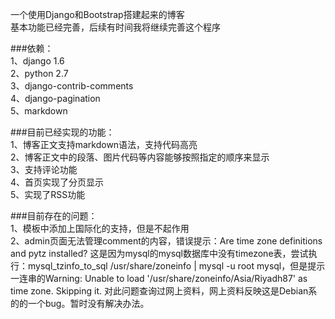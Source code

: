 一个使用Django和Bootstrap搭建起来的博客    
基本功能已经完善，后续有时间我将继续完善这个程序    
    
###依赖：    
1、django 1.6    
2、python 2.7   
3、django-contrib-comments    
4、django-pagination   
5、markdown     

    
###目前已经实现的功能：    
1、博客正文支持markdown语法，支持代码高亮    
2、博客正文中的段落、图片代码等内容能够按照指定的顺序来显示    
3、支持评论功能    
4、首页实现了分页显示    
5、实现了RSS功能    

###目前存在的问题：   
1、模板中添加上国际化的支持，但是不起作用   
2、admin页面无法管理comment的内容，错误提示：Are time zone definitions and pytz installed? 这是因为mysql的mysql数据库中没有timezone表，尝试执行：mysql_tzinfo_to_sql /usr/share/zoneinfo | mysql -u root mysql，但是提示一连串的Warning: Unable to load '/usr/share/zoneinfo/Asia/Riyadh87' as time zone. Skipping it.
对此问题查询过网上资料，网上资料反映这是Debian系的的一个bug。暂时没有解决办法。
   
